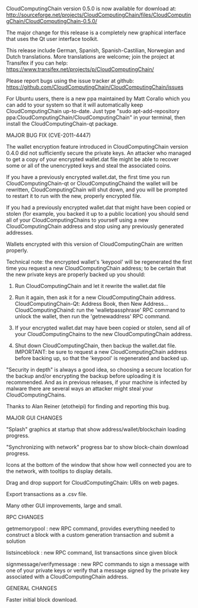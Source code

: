 CloudComputingChain version 0.5.0 is now available for download at:
http://sourceforge.net/projects/CloudComputingChain/files/CloudComputingChain/CloudComputingChain-0.5.0/

The major change for this release is a completely new graphical interface that uses the Qt user interface toolkit.

This release include German, Spanish, Spanish-Castilian, Norwegian and Dutch translations. More translations are welcome; join the project at Transifex if you can help:
https://www.transifex.net/projects/p/CloudComputingChain/

Please report bugs using the issue tracker at github:
https://github.com/CloudComputingChain/CloudComputingChain/issues

For Ubuntu users, there is a new ppa maintained by Matt Corallo which you can add to your system so that it will automatically keep CloudComputingChain up-to-date.  Just type "sudo apt-add-repository ppa:CloudComputingChain/CloudComputingChain" in your terminal, then install the CloudComputingChain-qt package.

MAJOR BUG FIX  (CVE-2011-4447)

The wallet encryption feature introduced in CloudComputingChain version 0.4.0 did not sufficiently secure the private keys. An attacker who
managed to get a copy of your encrypted wallet.dat file might be able to recover some or all of the unencrypted keys and steal the
associated coins.

If you have a previously encrypted wallet.dat, the first time you run CloudComputingChain-qt or CloudComputingChaind the wallet will be rewritten, CloudComputingChain will
shut down, and you will be prompted to restart it to run with the new, properly encrypted file.

If you had a previously encrypted wallet.dat that might have been copied or stolen (for example, you backed it up to a public
location) you should send all of your CloudComputingChains to yourself using a new CloudComputingChain address and stop using any previously generated addresses.

Wallets encrypted with this version of CloudComputingChain are written properly.

Technical note: the encrypted wallet's 'keypool' will be regenerated the first time you request a new CloudComputingChain address; to be certain that the
new private keys are properly backed up you should:

1. Run CloudComputingChain and let it rewrite the wallet.dat file

2. Run it again, then ask it for a new CloudComputingChain address.
CloudComputingChain-Qt: Address Book, then New Address...
CloudComputingChaind: run the 'walletpassphrase' RPC command to unlock the wallet,  then run the 'getnewaddress' RPC command.

3. If your encrypted wallet.dat may have been copied or stolen, send  all of your CloudComputingChains to the new CloudComputingChain address.

4. Shut down CloudComputingChain, then backup the wallet.dat file.
IMPORTANT: be sure to request a new CloudComputingChain address before backing up, so that the 'keypool' is regenerated and backed up.

"Security in depth" is always a good idea, so choosing a secure location for the backup and/or encrypting the backup before uploading it is recommended. And as in previous releases, if your machine is infected by malware there are several ways an attacker might steal your CloudComputingChains.

Thanks to Alan Reiner (etotheipi) for finding and reporting this bug.

MAJOR GUI CHANGES

"Splash" graphics at startup that show address/wallet/blockchain loading progress.

"Synchronizing with network" progress bar to show block-chain download progress.

Icons at the bottom of the window that show how well connected you are to the network, with tooltips to display details.

Drag and drop support for CloudComputingChain: URIs on web pages.

Export transactions as a .csv file.

Many other GUI improvements, large and small.

RPC CHANGES

getmemorypool : new RPC command, provides everything needed to construct a block with a custom generation transaction and submit a solution

listsinceblock : new RPC command, list transactions since given block

signmessage/verifymessage : new RPC commands to sign a message with one of your private keys or verify that a message signed by the private key associated with a CloudComputingChain address.

GENERAL CHANGES

Faster initial block download.
